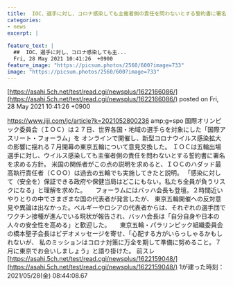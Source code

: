 ```yaml
---
title:  IOC、選手に対し、コロナ感染しても主催者側の責任を問わないとする誓約書に署名を求める方針。「全員が負うリスクだ」★2  
categories:
- news
excerpt: |
  
feature_text: |
  ##  IOC、選手に対し、コロナ感染しても主...
  Fri, 28 May 2021 10:41:26  +0900
feature_image: "https://picsum.photos/2560/600?image=733"
image: "https://picsum.photos/2560/600?image=733"
---
```


[https://asahi.5ch.net/test/read.cgi/newsplus/1622166086/](https://asahi.5ch.net/test/read.cgi/newsplus/1622166086/)
posted on Fri, 28 May 2021 10:41:26  +0900

<!--more-->

https://www.jiji.com/jc/article?k=2021052800236 amp;g=spo 国際オリンピック委員会（ＩＯＣ）は２７日、世界各国・地域の選手らを対象にした「国際アスリート・フォーラム」を オンラインで開催し、新型コロナウイルス感染拡大の影響に揺れる７月開幕の東京五輪について意見交換した。 ＩＯＣは五輪出場選手に対し、ウイルス感染しても主催者側の責任を問わないとする誓約書に署名を求める方針。 米国の関係者がこの点の説明を求めると、ＩＯＣのハダッド最高執行責任者（ＣＯＯ）は過去の五輪でも実施してきたと説明。 「感染に対して（安全を）保証できる政府や保健当局はどこにもない。私たち全員が負うリスクになる」と理解を求めた。 　 フォーラムにはバッハ会長も登壇。２時間近いやりとりの中でさまざまな国の代表者が発言したが、 東京五輪開催への反対意見や異論は出なかった。ベルギーやロシアの代表者からは、それぞれの選手団で ワクチン接種が進んでいる現状が報告され、バッハ会長は「自分自身や日本の人々の安全性を高める」と歓迎した。 　 東京五輪・パラリンピック組織委員会の橋本聖子会長はビデオメッセージを寄せ、「心配する方がいらっしゃるかもしれないが、 私のミッションはコロナ対策に万全を期して準備に努めること。７月に東京でお会いしましょう」と語り掛けた。 前スレ [https://asahi.5ch.net/test/read.cgi/newsplus/1622159048/](https://asahi.5ch.net/test/read.cgi/newsplus/1622159048/) 1が建った時刻：2021/05/28(金) 08:44:08.67
